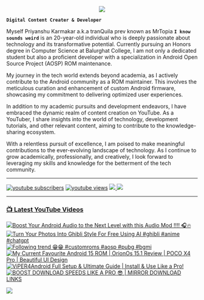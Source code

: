 <p align="center">
  <img src="https://readme-typing-svg.herokuapp.com?lines=Hello+World!;Welcome+to+my+Profile!;MrTopia!;A+Passionate+Developer+from+INDIA!&center=true&width=380&height=55">
</p>


**`Digital Content Creater & Developer`**

Myself Priyanshu Karmakar a.k.a tranQuila prev known as MrTopia **`I know sounds weird`** is an 20-year-old individual who is deeply passionate about technology and its transformative potential. Currently pursuing an Honors degree in Computer Science at Balurghat College, I am not only a dedicated student but also a proficient developer with a specialization in Android Open Source Project (AOSP) ROM maintenance.

My journey in the tech world extends beyond academia, as I actively contribute to the Android community as a ROM maintainer. This involves the meticulous curation and enhancement of custom Android firmware, showcasing my commitment to delivering optimized user experiences.

In addition to my academic pursuits and development endeavors, I have embraced the dynamic realm of content creation on YouTube. As a YouTuber, I share insights into the world of technology, development tutorials, and other relevant content, aiming to contribute to the knowledge-sharing ecosystem.

With a relentless pursuit of excellence, I am poised to make meaningful contributions to the ever-evolving landscape of technology. As I continue to grow academically, professionally, and creatively, I look forward to leveraging my skills and knowledge for the betterment of the tech community. 

---

<!-- Social icons section -->
 <p align="left">
      <a href="https://www.youtube.com/@topiatv.official">
         <img alt="youtube subscribers" title="Subscribe to my YouTube channel" src="https://custom-icon-badges.demolab.com/youtube/channel/subscribers/UCD3rA1qQuUMQaFnzvkFp5NA?color=%23E05D44&label=SUBSCRIBE&logo=video&logoColor=white&style=for-the-badge&labelColor=CE4630"/></a> 
      <a href="https://www.youtube.com/@topiatv.official">
         <img alt="youtube views" title="YouTube views" src="https://custom-icon-badges.demolab.com/youtube/channel/views/UCD3rA1qQuUMQaFnzvkFp5NA?color=%23E1AD0E&logo=eye&logoColor=white&style=for-the-badge&labelColor=C79600"/></a>
      <a href="https://t.me/MrTopiA">
        <img src="https://custom-icon-badges.demolab.com/badge/MrTopiA-229ed9?style=for-the-badge&logo=telegram&logoColor=white">
    <a href="https://www.buymeacoffee.com/mrtopia">
        <img src="https://custom-icon-badges.demolab.com/badge/MrTopia-ffff00?style=for-the-badge&logo=coffee-meow">
   </p>
      
---

### 📺 Latest YouTube Videos

<!-- BEGIN YOUTUBE-CARDS -->
[![Boost Your Android Audio to the Next Level with this Audio Mod !!!! 🎧🔥](https://ytcards.demolab.com/?id=S09tF7kRXoI&title=Boost+Your+Android+Audio+to+the+Next+Level+with+this+Audio+Mod+%21%21%21%21+%F0%9F%8E%A7%F0%9F%94%A5&lang=en&timestamp=1743434498&background_color=%230d1117&title_color=%23ffffff&stats_color=%23dedede&max_title_lines=1&width=250&border_radius=5 "Boost Your Android Audio to the Next Level with this Audio Mod !!!! 🎧🔥")](https://www.youtube.com/watch?v=S09tF7kRXoI)
[![Turn Your Photos Into Ghibli Style For Free Using AI #ghibli #anime #chatgpt](https://ytcards.demolab.com/?id=PgfXNMVM2Dk&title=Turn+Your+Photos+Into+Ghibli+Style+For+Free+Using+AI+%23ghibli+%23anime+%23chatgpt&lang=en&timestamp=1743284260&background_color=%230d1117&title_color=%23ffffff&stats_color=%23dedede&max_title_lines=1&width=250&border_radius=5 "Turn Your Photos Into Ghibli Style For Free Using AI #ghibli #anime #chatgpt")](https://www.youtube.com/watch?v=PgfXNMVM2Dk)
[![Following trend 😁😁 #customroms #aosp #pubg #bgmi](https://ytcards.demolab.com/?id=ut62pjXxluI&title=Following+trend+%F0%9F%98%81%F0%9F%98%81+%23customroms+%23aosp+%23pubg+%23bgmi&lang=en&timestamp=1743262993&background_color=%230d1117&title_color=%23ffffff&stats_color=%23dedede&max_title_lines=1&width=250&border_radius=5 "Following trend 😁😁 #customroms #aosp #pubg #bgmi")](https://www.youtube.com/watch?v=ut62pjXxluI)
[![My Current Favourite Android 15 ROM | OrionOs 15.1 Review | POCO X4 Pro | Beautiful UI Design](https://ytcards.demolab.com/?id=TDn33JP28D8&title=My+Current+Favourite+Android+15+ROM+%7C+OrionOs+15.1+Review+%7C+POCO+X4+Pro+%7C+Beautiful+UI+Design&lang=en&timestamp=1743252600&background_color=%230d1117&title_color=%23ffffff&stats_color=%23dedede&max_title_lines=1&width=250&border_radius=5 "My Current Favourite Android 15 ROM | OrionOs 15.1 Review | POCO X4 Pro | Beautiful UI Design")](https://www.youtube.com/watch?v=TDn33JP28D8)
[![ViPER4Android Full Setup & Ultimate Guide | Install & Use Like a Pro!](https://ytcards.demolab.com/?id=e6BHK8AO_XI&title=ViPER4Android+Full+Setup+%26+Ultimate+Guide+%7C+Install+%26+Use+Like+a+Pro%21&lang=en&timestamp=1742974223&background_color=%230d1117&title_color=%23ffffff&stats_color=%23dedede&max_title_lines=1&width=250&border_radius=5 "ViPER4Android Full Setup & Ultimate Guide | Install & Use Like a Pro!")](https://www.youtube.com/watch?v=e6BHK8AO_XI)
[![BOOST DOWNLOAD SPEEDS LIKE A PRO 😎 | MIRROR DOWNLOAD LINKS](https://ytcards.demolab.com/?id=wcwvyXTVZY0&title=BOOST+DOWNLOAD+SPEEDS+LIKE+A+PRO+%F0%9F%98%8E+%7C+MIRROR+DOWNLOAD+LINKS&lang=en&timestamp=1742711702&background_color=%230d1117&title_color=%23ffffff&stats_color=%23dedede&max_title_lines=1&width=250&border_radius=5 "BOOST DOWNLOAD SPEEDS LIKE A PRO 😎 | MIRROR DOWNLOAD LINKS")](https://www.youtube.com/watch?v=wcwvyXTVZY0)
<!-- END YOUTUBE-CARDS -->

[<img src="https://custom-icon-badges.demolab.com/badge/-Subscribe%20For%20More-red?style=for-the-badge&logo=video&logoColor=white"/>](https://www.youtube.com/@topiatv.official)


#
